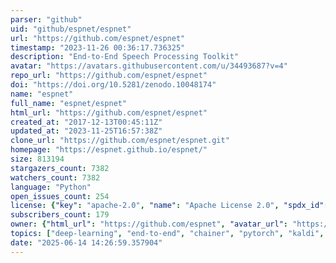 ```yaml
---
parser: "github"
uid: "github/espnet/espnet"
url: "https://github.com/espnet/espnet"
timestamp: "2023-11-26 00:36:17.736325"
description: "End-to-End Speech Processing Toolkit"
avatar: "https://avatars.githubusercontent.com/u/34493687?v=4"
repo_url: "https://github.com/espnet/espnet"
doi: "https://doi.org/10.5281/zenodo.10048174"
name: "espnet"
full_name: "espnet/espnet"
html_url: "https://github.com/espnet/espnet"
created_at: "2017-12-13T00:45:11Z"
updated_at: "2023-11-25T16:57:38Z"
clone_url: "https://github.com/espnet/espnet.git"
homepage: "https://espnet.github.io/espnet/"
size: 813194
stargazers_count: 7382
watchers_count: 7382
language: "Python"
open_issues_count: 254
license: {"key": "apache-2.0", "name": "Apache License 2.0", "spdx_id": "Apache-2.0", "url": "https://api.github.com/licenses/apache-2.0", "node_id": "MDc6TGljZW5zZTI="}
subscribers_count: 179
owner: {"html_url": "https://github.com/espnet", "avatar_url": "https://avatars.githubusercontent.com/u/34493687?v=4", "login": "espnet", "type": "Organization"}
topics: ["deep-learning", "end-to-end", "chainer", "pytorch", "kaldi", "speech-recognition", "speech-synthesis", "speech-translation", "machine-translation", "voice-conversion", "speech-enhancement", "speech-separation", "singing-voice-synthesis", "speaker-diarization", "spoken-language-understanding"]
date: "2025-06-14 14:26:59.357904"
---
```

